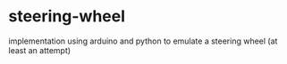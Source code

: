 # steering-wheel
implementation using arduino and python to emulate a steering wheel (at least an attempt)
